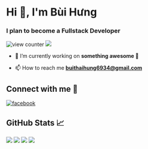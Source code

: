 # Hi 👋, I'm Bùi Hưng

### I plan to become a Fullstack Developer

![view counter](https://komarev.com/ghpvc/?username=buithaihung&label=Profile%20views&color=0e75b6&style=flat-square)
![](https://hit.yhype.me/github/profile?user_id=45851733)

- 🔭 I’m currently working on **something awesome 🥰**

- 📫 How to reach me **buithaihung6934@gmail.com**

## Connect with me 👀

<a href="[https://www.facebook.com/profile.php?id=100007422227963](https://www.facebook.com/hng.bt28/)" target="_blank"><img align="center" src="https://img.shields.io/badge/Facebook-1877F2?style=for-the-badge&logo=facebook&logoColor=white" alt="facebook"/></a>

## GitHub Stats 📈

<a href="#"><img src="https://github-profile-summary-cards.vercel.app/api/cards/profile-details?username=buithaihung&theme=tokyonight" /></a>
<a href="#"><img src="https://github-profile-summary-cards.vercel.app/api/cards/most-commit-language?username=buithaihung&theme=tokyonight" /></a>
<a href="#"><img src="https://github-profile-summary-cards.vercel.app/api/cards/stats?username=buithaihung&theme=tokyonight" /></a>
<a href="#"><img src="https://github-profile-summary-cards.vercel.app/api/cards/productive-time?username=buithaihung&theme=tokyonight" /></a>
